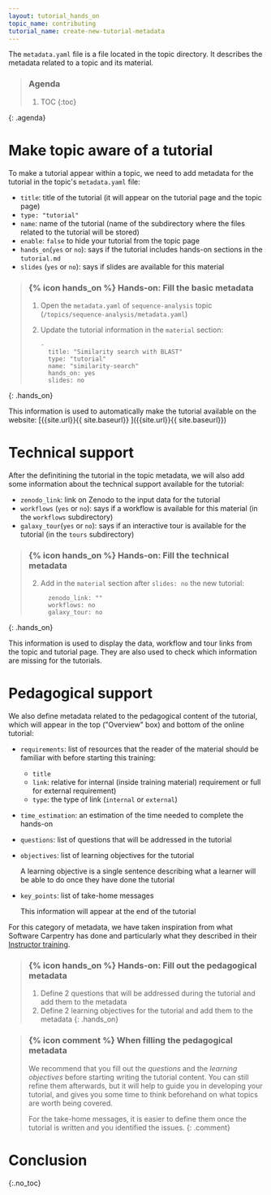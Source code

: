 ```yaml
---
layout: tutorial_hands_on
topic_name: contributing
tutorial_name: create-new-tutorial-metadata
---
```


The `metadata.yaml` file is a file located in the topic directory. It describes the metadata related to a topic and its material.

> ### Agenda
>
>
> 1. TOC
> {:toc}
>
{: .agenda}

# Make topic aware of a tutorial

To make a tutorial appear within a topic, we need to add metadata for the tutorial in the topic's `metadata.yaml` file:

- `title`: title of the tutorial (it will appear on the tutorial page and the topic page)
- `type: "tutorial"`
- `name`: name of the tutorial (name of the subdirectory where the files related to the tutorial will be stored)
- `enable`: `false` to hide your tutorial from the topic page
- `hands_on`(`yes` or `no`): says if the tutorial includes hands-on sections in the `tutorial.md`
- `slides` (`yes` or `no`): says if slides are available for this material

> ### {% icon hands_on %} Hands-on: Fill the basic metadata
>
> 1. Open the `metadata.yaml` of `sequence-analysis` topic (`/topics/sequence-analysis/metadata.yaml`)
> 2. Update the tutorial information in the `material` section:
>
>     ```
>     -
>       title: "Similarity search with BLAST"
>       type: "tutorial"
>       name: "similarity-search"
>       hands_on: yes
>       slides: no
>     ```
>
{: .hands_on}

This information is used to automatically make the tutorial available on the website: [{{site.url}}{{ site.baseurl}} ]({{site.url}}{{ site.baseurl}})

# Technical support

After the definitining the tutorial in the topic metadata, we will also add some information about the technical support available for the tutorial:

- `zenodo_link`: link on Zenodo to the input data for the tutorial
- `workflows` (`yes` or `no`): says if a workflow is available for this material (in the `workflows` subdirectory)
- `galaxy_tour`(`yes` or `no`): says if an interactive tour is available for the tutorial (in the `tours` subdirectory)


> ### {% icon hands_on %} Hands-on: Fill the technical metadata
>
> 2. Add in the `material` section after `slides: no` the new tutorial:
>
>     ```
>       zenodo_link: ""
>       workflows: no
>       galaxy_tour: no
>     ```
>
{: .hands_on}

This information is used to display the data, workflow and tour links from the topic and tutorial page. They are also used to check which information are missing for the tutorials.

# Pedagogical support

We also define metadata related to the pedagogical content of the tutorial, which will appear in the top ("Overview" box) and bottom of the online tutorial:

- `requirements`: list of resources that the reader of the material should be familiar with before starting this training:
    - `title`
    - `link`: relative for internal (inside training material) requirement or full for external requirement)
    - `type`: the type of link (`internal` or `external`)
- `time_estimation`: an estimation of the time needed to complete the hands-on
- `questions`: list of questions that will be addressed in the tutorial
- `objectives`: list of learning objectives for the tutorial

    A learning objective is a single sentence describing what a learner will be able to do once they have done the tutorial

- `key_points`: list of take-home messages

    This information will appear at the end of the tutorial

For this category of metadata, we have taken inspiration from what Software Carpentry has done and particularly what they described in their [Instructor training](https://swcarpentry.github.io/instructor-training/).

> ### {% icon hands_on %} Hands-on: Fill out the pedagogical metadata
>
> 1. Define 2 questions that will be addressed during the tutorial and add them to the metadata
> 2. Define 2 learning objectives for the tutorial and add them to the metadata
{: .hands_on}

> ### {% icon comment %} When filling the pedagogical metadata
> We recommend that you fill out the *questions* and the *learning objectives* before starting writing the tutorial content. You can still refine them afterwards, but it will help to guide you in developing your tutorial, and gives you some time to think beforehand on what topics are worth being covered.
>
> For the take-home messages, it is easier to define them once the tutorial is written and you identified the issues.
{: .comment}

# Conclusion
{:.no_toc}
